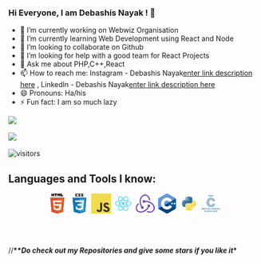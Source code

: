 ### Hi Everyone, I am Debashis Nayak ! 👋



- 🔭 I’m currently working on Webwiz Organisation
- 🌱 I’m currently learning Web Development using React and Node
- 👯 I’m looking to collaborate on Github
- 🤔 I’m looking for help with a good team for React Projects
- 💬 Ask me about PHP,C++,React
- 📫 How to reach me: Instagram -  Debashis Nayak[enter link description here](https://www.instagram.com/2000no_talent_guy/) , Linkedln - Debashis Nayak[enter link description here](https://www.linkedin.com/in/debashis-nayak-6b013b198/)
- 😄 Pronouns: Ha/his
- ⚡ Fun fact: I am so much lazy

<img src="https://github-readme-stats.vercel.app/api?username=deb2000-sudo&&show_icons=true&title_color=ffffff&icon_color=bb2acf&text_color=daf7dc&bg_color=151515">


![](https://activity-graph.herokuapp.com/graph?username=deb2000-sudo&theme=react-dark&hide_border=true&area=true)

![visitors](https://visitor-badge.glitch.me/badge?page_id=debashis2000-sudo.visitor-badge)

## Languages and Tools I know:

<p align="center">
<code><img height="40" src="https://raw.githubusercontent.com/github/explore/80688e429a7d4ef2fca1e82350fe8e3517d3494d/topics/html/html.png"></code>
<code><img height="40" src="https://raw.githubusercontent.com/github/explore/80688e429a7d4ef2fca1e82350fe8e3517d3494d/topics/css/css.png"></code>
<code><img height="40" src="https://raw.githubusercontent.com/github/explore/80688e429a7d4ef2fca1e82350fe8e3517d3494d/topics/javascript/javascript.png"></code>
<code><img height="40" src="https://raw.githubusercontent.com/github/explore/80688e429a7d4ef2fca1e82350fe8e3517d3494d/topics/react/react.png"></code>
<code><img height="40" src="https://raw.githubusercontent.com/github/explore/80688e429a7d4ef2fca1e82350fe8e3517d3494d/topics/redux/redux.png"></code>
<!--<code><img height="40" src="https://raw.githubusercontent.com/github/explore/80688e429a7d4ef2fca1e82350fe8e3517d3494d/topics/nodejs/nodejs.png"></code>-->
 <code><img height="40" src="https://raw.githubusercontent.com/github/explore/80688e429a7d4ef2fca1e82350fe8e3517d3494d/topics/cpp/cpp.png"></code>
 <code><img height="40" src="https://raw.githubusercontent.com/github/explore/80688e429a7d4ef2fca1e82350fe8e3517d3494d/topics/python/python.png"></code>
<code><img height="40" src="https://raw.githubusercontent.com/github/explore/80688e429a7d4ef2fca1e82350fe8e3517d3494d/topics/c/c.png"></code>
</p>
</br>
</br>

//<b>**_Do check out my Repositories and give some stars if you like it_*</b>
